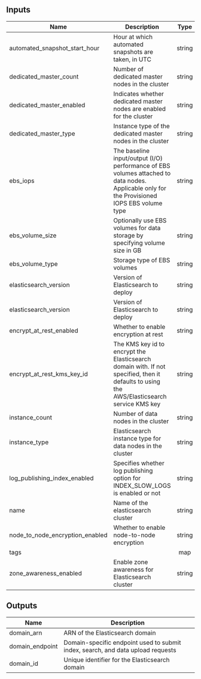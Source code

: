 ## Inputs

| Name | Description | Type | Default | Required |
|------|-------------|:----:|:-----:|:-----:|
| automated\_snapshot\_start\_hour | Hour at which automated snapshots are taken, in UTC | string | `"0"` | no |
| dedicated\_master\_count | Number of dedicated master nodes in the cluster | string | `"0"` | no |
| dedicated\_master\_enabled | Indicates whether dedicated master nodes are enabled for the cluster | string | `"false"` | no |
| dedicated\_master\_type | Instance type of the dedicated master nodes in the cluster | string | `"t2.small.elasticsearch"` | no |
| ebs\_iops | The baseline input/output (I/O) performance of EBS volumes attached to data nodes. Applicable only for the Provisioned IOPS EBS volume type | string | `"0"` | no |
| ebs\_volume\_size | Optionally use EBS volumes for data storage by specifying volume size in GB | string | `"0"` | no |
| ebs\_volume\_type | Storage type of EBS volumes | string | `"gp2"` | no |
| elasticsearch\_version | Version of Elasticsearch to deploy | string | `"6.3"` | no |
| elasticsearch\_version | Version of Elasticsearch to deploy | string | n/a | yes |
| encrypt\_at\_rest\_enabled | Whether to enable encryption at rest | string | `"true"` | no |
| encrypt\_at\_rest\_kms\_key\_id | The KMS key id to encrypt the Elasticsearch domain with. If not specified, then it defaults to using the AWS/Elasticsearch service KMS key | string | `""` | no |
| instance\_count | Number of data nodes in the cluster | string | `"4"` | no |
| instance\_type | Elasticsearch instance type for data nodes in the cluster | string | `"t2.small.elasticsearch"` | no |
| log\_publishing\_index\_enabled | Specifies whether log publishing option for INDEX_SLOW_LOGS is enabled or not | string | `"false"` | no |
| name | Name of the elasticsearch cluster | string | n/a | yes |
| node\_to\_node\_encryption\_enabled | Whether to enable node-to-node encryption | string | `"false"` | no |
| tags |  | map | `<map>` | no |
| zone\_awareness\_enabled | Enable zone awareness for Elasticsearch cluster | string | `"true"` | no |

## Outputs

| Name | Description |
|------|-------------|
| domain\_arn | ARN of the Elasticsearch domain |
| domain\_endpoint | Domain-specific endpoint used to submit index, search, and data upload requests |
| domain\_id | Unique identifier for the Elasticsearch domain |

